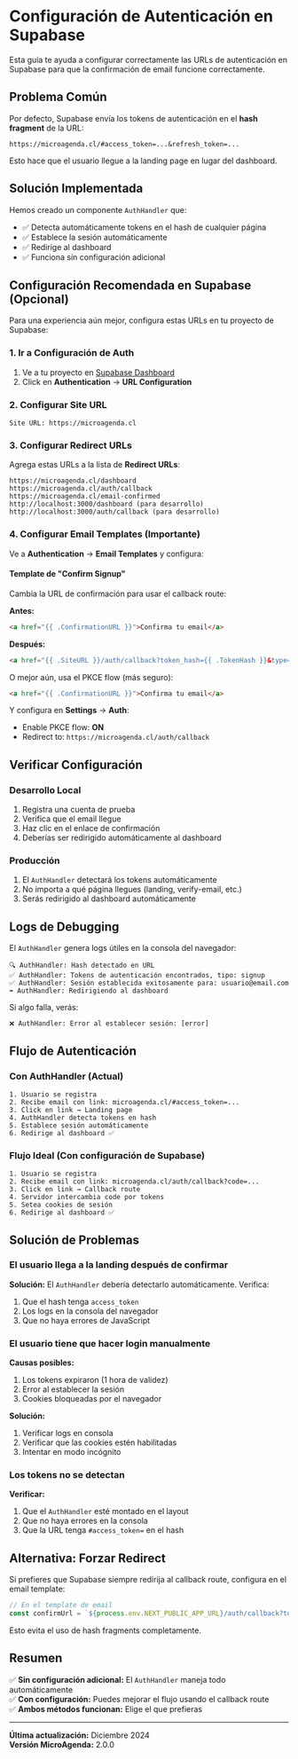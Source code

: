 # Configuración de Autenticación en Supabase

Esta guía te ayuda a configurar correctamente las URLs de autenticación en Supabase para que la confirmación de email funcione correctamente.

## Problema Común

Por defecto, Supabase envía los tokens de autenticación en el **hash fragment** de la URL:
```
https://microagenda.cl/#access_token=...&refresh_token=...
```

Esto hace que el usuario llegue a la landing page en lugar del dashboard.

## Solución Implementada

Hemos creado un componente `AuthHandler` que:
- ✅ Detecta automáticamente tokens en el hash de cualquier página
- ✅ Establece la sesión automáticamente
- ✅ Redirige al dashboard
- ✅ Funciona sin configuración adicional

## Configuración Recomendada en Supabase (Opcional)

Para una experiencia aún mejor, configura estas URLs en tu proyecto de Supabase:

### 1. Ir a Configuración de Auth

1. Ve a tu proyecto en [Supabase Dashboard](https://supabase.com/dashboard)
2. Click en **Authentication** → **URL Configuration**

### 2. Configurar Site URL

```
Site URL: https://microagenda.cl
```

### 3. Configurar Redirect URLs

Agrega estas URLs a la lista de **Redirect URLs**:

```
https://microagenda.cl/dashboard
https://microagenda.cl/auth/callback
https://microagenda.cl/email-confirmed
http://localhost:3000/dashboard (para desarrollo)
http://localhost:3000/auth/callback (para desarrollo)
```

### 4. Configurar Email Templates (Importante)

Ve a **Authentication** → **Email Templates** y configura:

#### Template de "Confirm Signup"

Cambia la URL de confirmación para usar el callback route:

**Antes:**
```html
<a href="{{ .ConfirmationURL }}">Confirma tu email</a>
```

**Después:**
```html
<a href="{{ .SiteURL }}/auth/callback?token_hash={{ .TokenHash }}&type=email">Confirma tu email</a>
```

O mejor aún, usa el PKCE flow (más seguro):

```html
<a href="{{ .ConfirmationURL }}">Confirma tu email</a>
```

Y configura en **Settings** → **Auth**:
- Enable PKCE flow: **ON**
- Redirect to: `https://microagenda.cl/auth/callback`

## Verificar Configuración

### Desarrollo Local

1. Registra una cuenta de prueba
2. Verifica que el email llegue
3. Haz clic en el enlace de confirmación
4. Deberías ser redirigido automáticamente al dashboard

### Producción

1. El `AuthHandler` detectará los tokens automáticamente
2. No importa a qué página llegues (landing, verify-email, etc.)
3. Serás redirigido al dashboard automáticamente

## Logs de Debugging

El `AuthHandler` genera logs útiles en la consola del navegador:

```
🔍 AuthHandler: Hash detectado en URL
✅ AuthHandler: Tokens de autenticación encontrados, tipo: signup
✅ AuthHandler: Sesión establecida exitosamente para: usuario@email.com
➡️ AuthHandler: Redirigiendo al dashboard
```

Si algo falla, verás:
```
❌ AuthHandler: Error al establecer sesión: [error]
```

## Flujo de Autenticación

### Con AuthHandler (Actual)

```
1. Usuario se registra
2. Recibe email con link: microagenda.cl/#access_token=...
3. Click en link → Landing page
4. AuthHandler detecta tokens en hash
5. Establece sesión automáticamente
6. Redirige al dashboard ✅
```

### Flujo Ideal (Con configuración de Supabase)

```
1. Usuario se registra
2. Recibe email con link: microagenda.cl/auth/callback?code=...
3. Click en link → Callback route
4. Servidor intercambia code por tokens
5. Setea cookies de sesión
6. Redirige al dashboard ✅
```

## Solución de Problemas

### El usuario llega a la landing después de confirmar

**Solución:** El `AuthHandler` debería detectarlo automáticamente. Verifica:
1. Que el hash tenga `access_token`
2. Los logs en la consola del navegador
3. Que no haya errores de JavaScript

### El usuario tiene que hacer login manualmente

**Causas posibles:**
1. Los tokens expiraron (1 hora de validez)
2. Error al establecer la sesión
3. Cookies bloqueadas por el navegador

**Solución:**
1. Verificar logs en consola
2. Verificar que las cookies estén habilitadas
3. Intentar en modo incógnito

### Los tokens no se detectan

**Verificar:**
1. Que el `AuthHandler` esté montado en el layout
2. Que no haya errores en la consola
3. Que la URL tenga `#access_token=` en el hash

## Alternativa: Forzar Redirect

Si prefieres que Supabase siempre redirija al callback route, configura en el email template:

```javascript
// En el template de email
const confirmUrl = `${process.env.NEXT_PUBLIC_APP_URL}/auth/callback?token_hash=${tokenHash}&type=email`;
```

Esto evita el uso de hash fragments completamente.

## Resumen

✅ **Sin configuración adicional:** El `AuthHandler` maneja todo automáticamente  
✅ **Con configuración:** Puedes mejorar el flujo usando el callback route  
✅ **Ambos métodos funcionan:** Elige el que prefieras  

---

**Última actualización:** Diciembre 2024  
**Versión MicroAgenda:** 2.0.0

